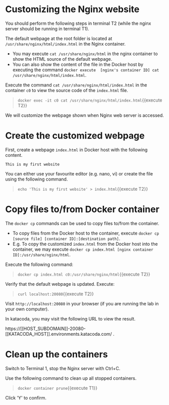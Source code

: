 # Customizing the Nginx website 

You should perform the following steps in terminal T2 (while the nginx server should be running in terminal T1). 

The default webpage at the root folder is located at `/usr/share/nginx/html/index.html` in the Nginx container. 
- You may execute `cat /usr/share/nginx/html` in the nginx container to show the HTML source of the default webpage. 
- You can also show the content of the file in the Docker host by executing the command `docker execute  [nginx's container ID] cat /usr/share/nginx/html/index.html`.

Execute the  command 
`cat /usr/share/nginx/html/index.html` in the container `c0` to view the source code of the `index.html` file.

> `docker exec -it c0 cat /usr/share/nginx/html/index.html`{{execute T2}}

We will customize the webpage shown when Nginx web server is accessed.

# Create the customized webpage

First, create a webpage `index.html` in Docker host with the following content.

```
This is my first website
```

You can either use your favourite editor (e.g. nano, vi) or create the file using the following command.

> `echo 'This is my first website' > index.html`{{execute T2}}

# Copy files to/from Docker container

The `docker cp` commands can be used to copy files to/from the container. 
- To copy files from the Docker host to the container, execute `docker cp [source file] [container ID]:[destination path]`.
- E.g. To copy the customized `index.html` from the Docker host into the container, we may execute  `docker cp index.html [nginx container ID]:/usr/share/nginx/html`.

Execute the following command:

> `docker cp index.html c0:/usr/share/nginx/html`{{execute T2}}


Verify that the default webpage is updated. Execute:

> `curl localhost:20080`{{execute T2}}

Visit `http://localhost:20080` in your browser (if you are running the lab in your own computer).

In katacoda, you may visit the following URL to view the result.

https://[[HOST_SUBDOMAIN]]-20080-[[KATACODA_HOST]].environments.katacoda.com/ .

 
# Clean up the containers

Switch to Terminal 1, stop the Nginx server with Ctrl+C.

Use the following command to clean up all stopped containers.

> `docker container prune`{{execute T1}}

Click 'Y' to confirm.

